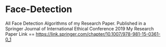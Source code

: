 # Face-Detection
All Face Detection Algorithms of my Research Paper.
Published in a Springer Journal of International Ethical Conference 2019
My Research Paper Link == https://link.springer.com/chapter/10.1007/978-981-15-0361-0_1
